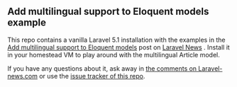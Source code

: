 ## Add multilingual support to Eloquent models example

This repo contains a vanilla Laravel 5.1 installation with the examples in the [Add multilingual support to Eloquent models](https://laravel-news.com/2015/09/how-to-add-multilingual-support-to-eloquent) post on [Laravel News](https://laravel-news.com/) . 
Install it in your homestead VM to play around with the multilingual Article model.
 
If you have any questions about it, ask away in [the comments on Laravel-news.com](https://laravel-news.com/2015/09/how-to-add-multilingual-support-to-eloquent) or use the [issue tracker of this repo](https://github.com/freekmurze/multilingual-support-eloquent/issues).

